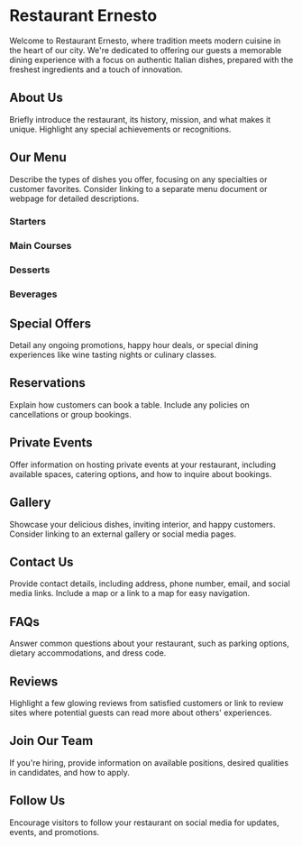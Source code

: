# Restaurant Ernesto

Welcome to Restaurant Ernesto, where tradition meets modern cuisine in the heart of our city. We're dedicated to offering our guests a memorable dining experience with a focus on authentic Italian dishes, prepared with the freshest ingredients and a touch of innovation.

## About Us

Briefly introduce the restaurant, its history, mission, and what makes it unique. Highlight any special achievements or recognitions.

## Our Menu

Describe the types of dishes you offer, focusing on any specialties or customer favorites. Consider linking to a separate menu document or webpage for detailed descriptions.

### Starters

### Main Courses

### Desserts

### Beverages

## Special Offers

Detail any ongoing promotions, happy hour deals, or special dining experiences like wine tasting nights or culinary classes.

## Reservations

Explain how customers can book a table. Include any policies on cancellations or group bookings.

## Private Events

Offer information on hosting private events at your restaurant, including available spaces, catering options, and how to inquire about bookings.

## Gallery

Showcase your delicious dishes, inviting interior, and happy customers. Consider linking to an external gallery or social media pages.

## Contact Us

Provide contact details, including address, phone number, email, and social media links. Include a map or a link to a map for easy navigation.

## FAQs

Answer common questions about your restaurant, such as parking options, dietary accommodations, and dress code.

## Reviews

Highlight a few glowing reviews from satisfied customers or link to review sites where potential guests can read more about others' experiences.

## Join Our Team

If you're hiring, provide information on available positions, desired qualities in candidates, and how to apply.

## Follow Us

Encourage visitors to follow your restaurant on social media for updates, events, and promotions.

